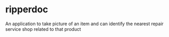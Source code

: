 # ripperdoc
An application to take picture of an item and can identify the nearest repair service shop related to that product
